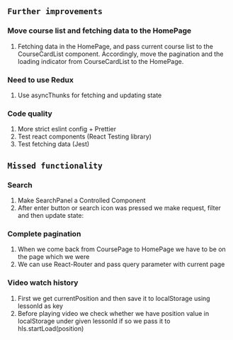 ## `Further improvements`
### Move course list and fetching data to the HomePage
1.  Fetching data in the HomePage, and pass current course list to the CourseCardList component. Accordingly, move the pagination and the loading indicator from CourseCardList to the HomePage.

### Need to use Redux
1. Use asyncThunks for fetching and updating state

### Code quality
1. More strict eslint config + Prettier
2. Test react components (React Testing library)
3. Test fetching data (Jest)

## `Missed functionality`
### Search
1. Make SearchPanel a Controlled Component
2. After enter button or search icon was pressed we make request, filter and then update state:

### Complete pagination
1. When we come back from CoursePage to HomePage we have to be on the page which we were
2. We can use React-Router and pass query parameter with current page

### Video watch history
1. First we get currentPosition and then save it to localStorage using lessonId as key
2. Before playing video we check whether we have position value in localStorage under given lessonId if so we pass it to hls.startLoad(position)
